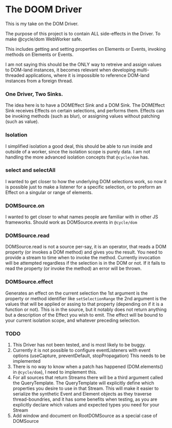 # The DOOM Driver

This is my take on the DOM Driver.

The purpose of this project is to contain ALL side-effects in the Driver. To make @cycle/dom WebWorker safe.

This includes getting and setting properties on Elements or Events, invoking methods on Elements or Events.

I am not saying this should be the ONLY way to retreive and assign values to DOM-land instances, it becomes relevant when developing multi-threaded applications, where it is impossible to reference DOM-land instances from a foreign thread.

### One Driver, Two Sinks.

The idea here is to have a DOMEffect Sink and a DOM Sink.
The DOMEffect Sink receives Effects on certain selections, and performs them.
Effects can be invoking methods (such as blur), or assigning values without patching (such as value).

### Isolation

I simplified isolation a good deal, this should be able to run inside and outside of a worker, since the isolation scope is purely data. I am not handling the more advanced isolation concepts that `@cycle/dom` has.

### select and selectAll

I wanted to get closer to how the underlying DOM selections work, so now it is possible just to make a listener for a specific selection, or to preform an Effect on a singular or range of elements.

### DOMSource.on

I wanted to get closer to what names people are familiar with in other JS frameworks. Should work as DOMSource.events in `@cycle/dom`


### DOMSource.read

DOMSource.read is not a source per-say, it is an operator, that reads a DOM property (or invokes a DOM method) and gives you the result. You need to provide a stream to time when to invoke the method.
Currently invocation will be attempted regardless if the selection is in the DOM or not. If it fails to read the property (or invoke the method) an error will be thrown.

### DOMSource.effect

Generates an effect on the current selection the 1st argument is the property or method identifier like `setSelectionRange` the 2nd argument is the values that will be applied or assing to that property (depending on if it is a function or not). This is in the source, but it notably does not return anything but a description of the Effect you wish to emit. The effect will be bound to your current isolation scope, and whatever preceding selection.

### TODO

1. This Driver has not been tested, and is most likely to be buggy.
2. Currently it is not possible to configure eventListeners with event options (useCapture, preventDefault, stopPropagation) This needs to be implemented
3. There is no way to know when a patch has happened (DOM.elements() in `@cycle/dom`), I need to implement this.
4. For all sources that return Streams there will be a third argument called the QueryTemplate. The QueryTemplate will explicitly define which properties you desire to use in that Stream. This will make it easier to serialize the synthetic Event and Element objects as they traverse thread-boundries, and it has some benefits when testing, as you are explicitly declare which values and expected types you need for your Stream
5. Add window and document on RootDOMSource as a special case of DOMSource